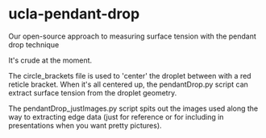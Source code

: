 ucla-pendant-drop
=================

Our open-source approach to measuring surface tension with the pendant drop technique

It's crude at the moment. 

The circle_brackets file is used to 'center' the droplet between with a red reticle bracket. When it's all centered up, the pendantDrop.py script can extract surface tension from the droplet geometry.

The pendantDrop_justImages.py script spits out the images used along the way to extracting edge data (just for reference or for including in presentations when you want pretty pictures).
